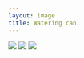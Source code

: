 ```yaml
---
layout: image
title: Watering can
---
```

![](/img/IMG_1837.jpg)
![](/img/IMG_1838.jpg)
![](/img/IMG_1835.jpg)
